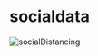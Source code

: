# socialdata

![socialDistancing](https://user-images.githubusercontent.com/36349538/124390255-f7a25100-dcea-11eb-8789-8674f8d64e4f.gif)
